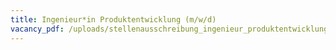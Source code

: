 ```yaml
---
title: Ingenieur*in Produktentwicklung (m/w/d)
vacancy_pdf: /uploads/stellenausschreibung_ingenieur_produktentwicklung_230224.pdf
---
```

